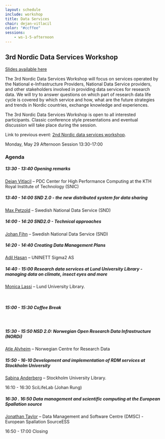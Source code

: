 ```yaml
---
layout: schedule
include: workshop
title: Data Services
chair: dejan-vitlacil
color: "#ccffee"
sessions:
    - ws-1-5-afternoon
---
```


## 3rd Nordic Data Services Workshop

[Slides available here](https://drive.google.com/drive/u/0/folders/0B9tCS2R8WVYFOW8zN2lwWFRfUjA)

The 3rd Nordic Data Services Workshop will focus on
services operated by the National e-Infrastructure Providers, National
Data Service providers, and other stakeholders involved in providing
data services for research data. We will try to answer questions on
which part of research data life cycle is covered by which service and
how, what are the future strategies and trends in Nordic countries,
exchange knowledge and experiences.  

The 3rd Nordic Data Services Workshop is open to all
interested participants. Classic conference style presentations and
eventual discussion will take place during the session.

Link to previous event: [2nd Nordic data services workshop](https://wiki.neic.no/wiki/2nd_Nordic_data_services_workshop).


Monday, May 29
Afternoon Session 13:30-17:00

### Agenda

##### 13:30 - 13:40 Opening remarks

[Dejan Vitlacil](http://neic2017.nordforsk.org/people/dejan-vitlacil/) –
PDC Center for High Performance Computing at the KTH Royal Institute of Technology (SNIC)

##### 13:40 - 14:00 SND 2.0 - the new distributed system for data sharing

[Max Petzold](https://snd.gu.se/sv/om-oss/medarbetare) –
Swedish National Data Service (SND)

##### 14:00 - 14:20  SND2.0 - Technical approaches

[Johan Fihn](https://snd.gu.se/sv/om-oss/medarbetare) –
Swedish National Data Service (SND)

##### 14:20 - 14:40 Creating Data Management Plans

[Adil Hasan](https://www.sigma2.no/content/about-sigma2) –
UNINETT Sigma2 AS

##### 14:40 - 15:00 Research data services at Lund University Library - managing data on climate, insect eyes and more

[Monica Lassi](http://www.nateko.lu.se/monica-lassi) –
Lund University Library.

<br />

##### 15:00 - 15:30 Coffee Break

<br />

##### 15:30 - 15:50 NSD 2.0:  Norwegian Open Research Data Infrastructure (NORDi)

[Atle Alvheim](http://www.uib.no/en/persons/Atle.Alvheim) –
Norwegian Centre for Research Data

##### 15:50 - 16-10 Development and implementation of RDM services at Stockholm University

[Sabina Anderberg](http://www.su.se/english/profiles/saan8840) –
Stockholm University Library.

16:10 - 16:30 SciLifeLab (Johan Rung)

##### 16:30 . 16:50 Data management and scientific computing at the European Spallation source

[Jonathan Taylor](https://europeanspallationsource.se/data-management-and-software-centre) –
Data Management and Software Centre (DMSC) - European Spallation SourceESS

16:50 - 17:00 Closing
